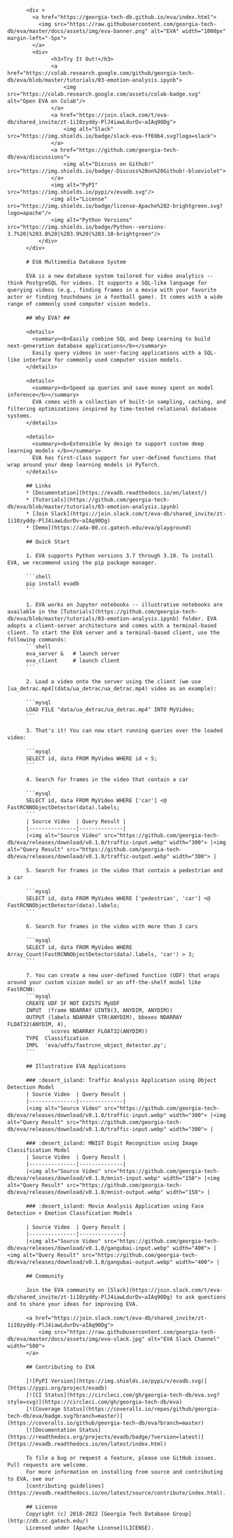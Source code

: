           
          
          
          <div >
            <a href="https://georgia-tech-db.github.io/eva/index.html">
              <img src="https://raw.githubusercontent.com/georgia-tech-db/eva/master/docs/assets/img/eva-banner.png" alt="EVA" width="1000px" margin-left="-5px">
            </a>
            <div>
                  <h3>Try It Out!</h3>
                  <a href="https://colab.research.google.com/github/georgia-tech-db/eva/blob/master/tutorials/03-emotion-analysis.ipynb">
                      <img src="https://colab.research.google.com/assets/colab-badge.svg" alt="Open EVA on Colab"/>
                  </a>
                  <a href="https://join.slack.com/t/eva-db/shared_invite/zt-1i10zyddy-PlJ4iawLdurDv~aIAq90Dg">
                      <img alt="Slack" src="https://img.shields.io/badge/slack-eva-ff69b4.svg?logo=slack">
                  </a>    
                  <a href="https://github.com/georgia-tech-db/eva/discussions">
                      <img alt="Discuss on Github!" src="https://img.shields.io/badge/-Discuss%20on%20Github!-blueviolet">
                  </a>
                  <img alt="PyPI" src="https://img.shields.io/pypi/v/evadb.svg"/>
                  <img alt="License" src="https://img.shields.io/badge/license-Apache%202-brightgreen.svg?logo=apache"/>
                  <img alt="Python Versions" src="https://img.shields.io/badge/Python--versions-3.7%20|%203.8%20|%203.9%20|%203.10-brightgreen"/>
              </div>
          </div>
          
          # EVA Multimedia Database System
          
          EVA is a new database system tailored for video analytics -- think PostgreSQL for videos. It supports a SQL-like language for querying videos (e.g., finding frames in a movie with your favorite actor or finding touchdowns in a football game). It comes with a wide range of commonly used computer vision models.
          
          ## Why EVA? ##
          
          <details>
            <summary><b>Easily combine SQL and Deep Learning to build next-generation database applications</b></summary>
            Easily query videos in user-facing applications with a SQL-like interface for commonly used computer vision models.
          </details>
          
          <details>
            <summary><b>Speed up queries and save money spent on model inference</b></summary>
            EVA comes with a collection of built-in sampling, caching, and filtering optimizations inspired by time-tested relational database systems.
          </details>
          
          <details>
            <summary><b>Extensible by design to support custom deep learning models </b></summary>
            EVA has first-class support for user-defined functions that wrap around your deep learning models in PyTorch.
          </details>
          
          ## Links
          * [Documentation](https://evadb.readthedocs.io/en/latest/)
          * [Tutorials](https://github.com/georgia-tech-db/eva/blob/master/tutorials/03-emotion-analysis.ipynb)
          * [Join Slack](https://join.slack.com/t/eva-db/shared_invite/zt-1i10zyddy-PlJ4iawLdurDv~aIAq90Dg)
          * [Demo](https://ada-00.cc.gatech.edu/eva/playground)
          
          ## Quick Start
          
          1. EVA supports Python versions 3.7 through 3.10. To install EVA, we recommend using the pip package manager.
          
          ```shell
          pip install evadb
          ```
          
          1. EVA works on Jupyter notebooks -- illustrative notebooks are available in the [Tutorials](https://github.com/georgia-tech-db/eva/blob/master/tutorials/03-emotion-analysis.ipynb) folder. EVA adopts a client-server architecture and comes with a terminal-based client. To start the EVA server and a terminal-based client, use the following commands:
          ```shell
          eva_server &   # launch server
          eva_client     # launch client
          ```
          
          2. Load a video onto the server using the client (we use [ua_detrac.mp4](data/ua_detrac/ua_detrac.mp4) video as an example):
          
          ```mysql
          LOAD FILE "data/ua_detrac/ua_detrac.mp4" INTO MyVideo;
          ```
          
          3. That's it! You can now start running queries over the loaded video:
          
          ```mysql
          SELECT id, data FROM MyVideo WHERE id < 5;
          ```
          
          4. Search for frames in the video that contain a car
          
          ```mysql
          SELECT id, data FROM MyVideo WHERE ['car'] <@ FastRCNNObjectDetector(data).labels;
          ```
          | Source Video  | Query Result |
          |---------------|--------------|
          |<img alt="Source Video" src="https://github.com/georgia-tech-db/eva/releases/download/v0.1.0/traffic-input.webp" width="300"> |<img alt="Query Result" src="https://github.com/georgia-tech-db/eva/releases/download/v0.1.0/traffic-output.webp" width="300"> |
          
          5. Search for frames in the video that contain a pedestrian and a car
          
          ```mysql
          SELECT id, data FROM MyVideo WHERE ['pedestrian', 'car'] <@ FastRCNNObjectDetector(data).labels;
          ```
          
          6. Search for frames in the video with more than 3 cars
          
          ```mysql
          SELECT id, data FROM MyVideo WHERE Array_Count(FastRCNNObjectDetector(data).labels, 'car') > 3;
          ```
          
          7. You can create a new user-defined function (UDF) that wraps around your custom vision model or an off-the-shelf model like FastRCNN:
          ```mysql
          CREATE UDF IF NOT EXISTS MyUDF
          INPUT  (frame NDARRAY UINT8(3, ANYDIM, ANYDIM))
          OUTPUT (labels NDARRAY STR(ANYDIM), bboxes NDARRAY FLOAT32(ANYDIM, 4),
                  scores NDARRAY FLOAT32(ANYDIM))
          TYPE  Classification
          IMPL  'eva/udfs/fastrcnn_object_detector.py';
          ```
          
          ## Illustrative EVA Applications 
          
          ### :desert_island: Traffic Analysis Application using Object Detection Model
          | Source Video  | Query Result |
          |---------------|--------------|
          |<img alt="Source Video" src="https://github.com/georgia-tech-db/eva/releases/download/v0.1.0/traffic-input.webp" width="300"> |<img alt="Query Result" src="https://github.com/georgia-tech-db/eva/releases/download/v0.1.0/traffic-input.webp" width="300"> |
          
          ### :desert_island: MNIST Digit Recognition using Image Classification Model
          | Source Video  | Query Result |
          |---------------|--------------|
          |<img alt="Source Video" src="https://github.com/georgia-tech-db/eva/releases/download/v0.1.0/mnist-input.webp" width="150"> |<img alt="Query Result" src="https://github.com/georgia-tech-db/eva/releases/download/v0.1.0/mnist-output.webp" width="150"> |
          
          ### :desert_island: Movie Analysis Application using Face Detection + Emotion Classfication Models
          
          | Source Video  | Query Result |
          |---------------|--------------|
          |<img alt="Source Video" src="https://github.com/georgia-tech-db/eva/releases/download/v0.1.0/gangubai-input.webp" width="400"> |<img alt="Query Result" src="https://github.com/georgia-tech-db/eva/releases/download/v0.1.0/gangubai-output.webp" width="400"> |
          
          ## Community
          
          Join the EVA community on [Slack](https://join.slack.com/t/eva-db/shared_invite/zt-1i10zyddy-PlJ4iawLdurDv~aIAq90Dg) to ask questions and to share your ideas for improving EVA.
          
          <a href="https://join.slack.com/t/eva-db/shared_invite/zt-1i10zyddy-PlJ4iawLdurDv~aIAq90Dg">
              <img src="https://raw.githubusercontent.com/georgia-tech-db/eva/master/docs/assets/img/eva-slack.jpg" alt="EVA Slack Channel" width="500">
          </a>
          
          ## Contributing to EVA
          
          [![PyPI Version](https://img.shields.io/pypi/v/evadb.svg)](https://pypi.org/project/evadb)
          [![CI Status](https://circleci.com/gh/georgia-tech-db/eva.svg?style=svg)](https://circleci.com/gh/georgia-tech-db/eva)
          [![Coverage Status](https://coveralls.io/repos/github/georgia-tech-db/eva/badge.svg?branch=master)](https://coveralls.io/github/georgia-tech-db/eva?branch=master)
          [![Documentation Status](https://readthedocs.org/projects/evadb/badge/?version=latest)](https://evadb.readthedocs.io/en/latest/index.html)
          
          To file a bug or request a feature, please use GitHub issues. Pull requests are welcome.
          For more information on installing from source and contributing to EVA, see our
          [contributing guidelines](https://evadb.readthedocs.io/en/latest/source/contribute/index.html).
          
          ## License
          Copyright (c) 2018-2022 [Georgia Tech Database Group](http://db.cc.gatech.edu/)
          Licensed under [Apache License](LICENSE).
          
